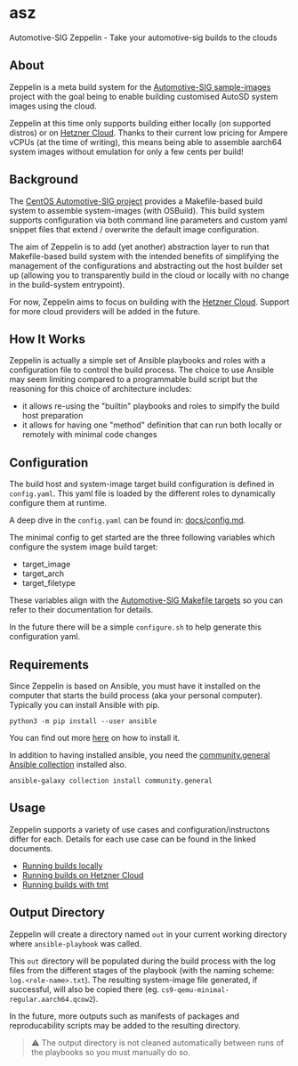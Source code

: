 # asz

Automotive-SIG Zeppelin - Take your automotive-sig builds to the clouds

## About

Zeppelin is a meta build system for the [Automotive-SIG sample-images][1]
project with the goal being to enable building customised AutoSD system images
using the cloud.

Zeppelin at this time only supports building either locally (on supported
distros) or on [Hetzner Cloud][2]. Thanks to their current low pricing for
Ampere vCPUs (at the time of writing), this means being able to assemble
aarch64 system images without emulation for only a few cents per build!

## Background

The [CentOS Automotive-SIG project][3] provides a Makefile-based build system to
assemble system-images (with OSBuild). This build system supports configuration
via both command line parameters and custom yaml snippet files that extend /
overwrite the default image configuration.

The aim of Zeppelin is to add (yet another) abstraction layer to run that
Makefile-based build system with the intended benefits of simplifying the
management of the configurations and abstracting out the host builder set up
(allowing you to transparently build in the cloud or locally with no change in
the build-system entrypoint).

For now, Zeppelin aims to focus on building with the [Hetzner Cloud][2]. Support
for more cloud providers will be added in the future.

## How It Works

Zeppelin is actually a simple set of Ansible playbooks and roles with a
configuration file to control the build process. The choice to use Ansible
may seem limiting compared to a programmable build script but the reasoning for
this choice of architecture includes:

- it allows re-using the "builtin" playbooks and roles to simplfy the build
  host preparation
- it allows for having one "method" definition that can run both locally or
  remotely with minimal code changes

## Configuration

The build host and system-image target build configuration is defined in
`config.yaml`. This yaml file is loaded by the different roles to dynamically
configure them at runtime.

A deep dive in the `config.yaml` can be found in:
[docs/config.md](docs/config.md).

The minimal config to get started are the three following variables which
configure the system image build target:

- target_image
- target_arch
- target_filetype

These variables align with the [Automotive-SIG Makefile targets][3] so you can
refer to their documentation for details.

In the future there will be a simple `configure.sh` to help generate this
configuration yaml.

## Requirements

Since Zeppelin is based on Ansible, you must have it installed on the computer
that starts the build process (aka your personal computer). Typically you can
install Ansible with pip.

```
python3 -m pip install --user ansible
```

You can find out more [here][4] on how to install it.

In addition to having installed ansible, you need the [community.general
Ansible collection][5] installed also.

```
ansible-galaxy collection install community.general
```

## Usage

Zeppelin supports a variety of use cases and configuration/instructons differ
for each. Details for each use case can be found in the linked documents.

- [Running builds locally](docs/building-locally.md)
- [Running builds on Hetzner Cloud](docs/building-with-hetzner-cloud.md)
- [Running builds with tmt](docs/building-with-tmt.md)

## Output Directory

Zeppelin will create a directory named `out` in your current working directory
where `ansible-playbook` was called.

This `out` directory will be populated during the build process with the log
files from the different stages of the playbook (with the naming scheme:
`log.<role-name>.txt`). The resulting system-image file generated, if
successful, will also be copied there (eg.
`cs9-qemu-minimal-regular.aarch64.qcow2`).

In the future, more outputs such as manifests of packages and reproducability
scripts may be added to the resulting directory.

> :warning: The output directory is not cleaned automatically between runs of
> the playbooks so you must manually do so.

[1]: https://sigs.centos.org/automotive/
[2]: https://www.hetzner.com/cloud
[3]: https://sigs.centos.org/automotive/building/#using-makefile-to-build-the-image
[4]: https://docs.ansible.com/ansible/latest/installation_guide/intro_installation.html#installing-and-upgrading-ansible
[5]: https://galaxy.ansible.com/community/general
